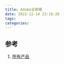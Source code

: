 ```yaml
---
title: Adobe全家桶
date: 2022-12-14 23:18:28
tags:
categories:
---
```


## 参考
1. [所有产品](https://www.adobe.com/cn/products/catalog.html?types=pf_252Fdesktop&types=pf_252Fmobile&types=pf_252Fweb)